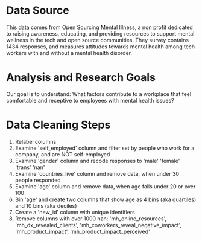 # Data Source
This data comes from Open Sourcing Mental Illness, a non profit dedicated to raising awareness, educating, and providing resources to support mental wellness in the tech and open source communities. They survey contains 1434 responses, and measures attitudes towards mental health among tech workers with and without a mental health disorder. 
# Analysis and Research Goals
Our goal is to understand: What factors contribute to a workplace that feel comfortable and receptive to employees with mental health issues?
# Data Cleaning Steps
1. Relabel columns
2. Examine 'self_employed' column and filter set by people who work for a company, and are NOT self-employed
3. Examine 'gender' column and recode responses to 'male' 'female' 'trans' 'nan'
4. Examine 'countries_live' column and remove data, when under 30 people responded
5. Examine 'age' column and remove data, when age falls under 20 or over 100
6. Bin 'age' and create two columns that show age as 4 bins (aka quartiles) and 10 bins (aka deciles)
7. Create a 'new_id' column with unique identifiers
8. Remove columns with over 1000 nan: 'mh_online_resources', 'mh_dx_revealed_clients', 'mh_coworkers_reveal_negative_impact', 'mh_product_impact', 'mh_product_impact_perceived'
